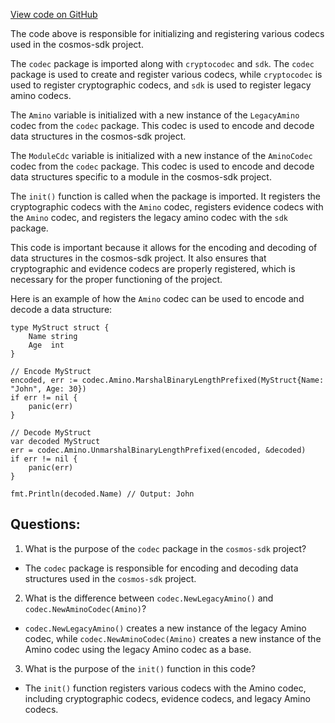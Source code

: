 [View code on GitHub](https://github.com/cosmos/cosmos-sdk.git/x/gov/codec/cdc.go)

The code above is responsible for initializing and registering various codecs used in the cosmos-sdk project. 

The `codec` package is imported along with `cryptocodec` and `sdk`. The `codec` package is used to create and register various codecs, while `cryptocodec` is used to register cryptographic codecs, and `sdk` is used to register legacy amino codecs.

The `Amino` variable is initialized with a new instance of the `LegacyAmino` codec from the `codec` package. This codec is used to encode and decode data structures in the cosmos-sdk project. 

The `ModuleCdc` variable is initialized with a new instance of the `AminoCodec` codec from the `codec` package. This codec is used to encode and decode data structures specific to a module in the cosmos-sdk project.

The `init()` function is called when the package is imported. It registers the cryptographic codecs with the `Amino` codec, registers evidence codecs with the `Amino` codec, and registers the legacy amino codec with the `sdk` package.

This code is important because it allows for the encoding and decoding of data structures in the cosmos-sdk project. It also ensures that cryptographic and evidence codecs are properly registered, which is necessary for the proper functioning of the project. 

Here is an example of how the `Amino` codec can be used to encode and decode a data structure:

```
type MyStruct struct {
    Name string
    Age  int
}

// Encode MyStruct
encoded, err := codec.Amino.MarshalBinaryLengthPrefixed(MyStruct{Name: "John", Age: 30})
if err != nil {
    panic(err)
}

// Decode MyStruct
var decoded MyStruct
err = codec.Amino.UnmarshalBinaryLengthPrefixed(encoded, &decoded)
if err != nil {
    panic(err)
}

fmt.Println(decoded.Name) // Output: John
```
## Questions: 
 1. What is the purpose of the `codec` package in the `cosmos-sdk` project?
- The `codec` package is responsible for encoding and decoding data structures used in the `cosmos-sdk` project.

2. What is the difference between `codec.NewLegacyAmino()` and `codec.NewAminoCodec(Amino)`?
- `codec.NewLegacyAmino()` creates a new instance of the legacy Amino codec, while `codec.NewAminoCodec(Amino)` creates a new instance of the Amino codec using the legacy Amino codec as a base.

3. What is the purpose of the `init()` function in this code?
- The `init()` function registers various codecs with the Amino codec, including cryptographic codecs, evidence codecs, and legacy Amino codecs.